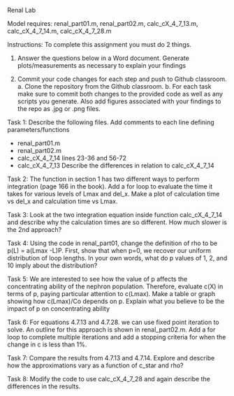 Renal Lab

Model requires: renal_part01.m, renal_part02.m, calc_cX_4_7_13.m, calc_cX_4_7_14.m, calc_cX_4_7_28.m

Instructions: To complete this assignment you must do 2 things. 
1)	Answer the questions below in a Word document. Generate plots/measurements as necessary to explain your findings

2)	Commit your code changes for each step and push to Github classroom. 
a.	Clone the repository from the Github classroom.
b.	For each task make sure to commit both changes to the provided code as well as any scripts you generate. Also add figures associated with your findings to the repo as .jpg or .png files.


Task 1: Describe the following files. Add comments to each line defining parameters/functions
-	renal_part01.m
-	renal_part02.m
-	calc_cX_4_7_14 lines 23-36 and 56-72
-	calc_cX_4_7_13 Describe the differences in relation to calc_cX_4_7_14


Task 2: The function in section 1 has two different ways to perform integration (page 166 in the book). Add a for loop to evaluate the time it takes for various levels of Lmax and del_x. Make a plot of calculation time vs del_x and calculation time vs Lmax.


Task 3: Look at the two integration equation inside function calc_cX_4_7_14 and describe why the calculation times are so different. How much slower is the 2nd approach?


Task 4: Using the code in renal_part01, change the definition of rho to be p(L) = a(Lmax -L)P. First, show that when p=0, we recover our uniform distribution of loop lengths. In your own words, what do p values of 1, 2, and 10 imply about the distribution?


Task 5: We are interested to see how the value of p affects the concentrating ability of the nephron population. Therefore, evaluate c(X) in terms of p, paying particular attention to c(Lmax). Make a table or graph showing how c(Lmax)/Co depends on p.  Explain what you believe to be the impact of p on concentrating ability


Task 6: For equations 4.7.13 and 4.7.28. we can use fixed point iteration to solve. An outline for this approach is shown in renal_part02.m. Add a for loop to complete multiple iterations and add a stopping criteria for when the change in c is less than 1%.


Task 7: Compare the results from 4.7.13 and 4.7.14. Explore and describe how the approximations vary as a function of c_star and rho?


Task 8: Modify the code to use calc_cX_4_7_28 and again describe the differences in the results.

